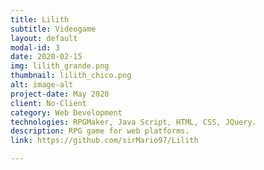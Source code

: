 ```yaml
---
title: Lilith
subtitle: Videogame
layout: default
modal-id: 3
date: 2020-02-15
img: lilith_grande.png
thumbnail: lilith_chico.png
alt: image-alt
project-date: May 2020
client: No-Client
category: Web Development
technologies: RPGMaker, Java Script, HTML, CSS, JQuery.
description: RPG game for web platforms.
link: https://github.com/sirMario97/Lilith

---
```

